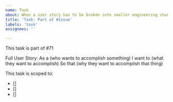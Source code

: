 ```yaml
---
name: Task
about: When a user story has to be broken into smaller engineering chunks, use a task!
title: 'Task: Part of #Issue'
labels: 'task'
assignees: ''

---
```


This task is part of #71

Full User Story:
As a (who wants to accomplish something)
I want to (what they want to accomplish)
So that (why they want to accomplish that thing)

This task is scoped to:
- [] 
- [] 
- []
